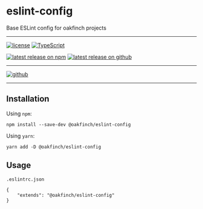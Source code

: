 # eslint-config
Base ESLint config for oakfinch projects

------

[![license](https://badgen.net/github/license/oakfinch/eslint-config)](https://github.com/oakfinch/eslint-config/blob/main/LICENSE)
[![TypeScript](https://badgen.net/badge/icon/TypeScript?icon=typescript&label=)](https://www.typescriptlang.org/)

[![latest release on npm](https://badgen.net/npm/v/@oakfinch/eslint-config?icon=npm&label=)](https://npmjs.com/package/@oakfinch/eslint-config)
[![latest release on github](https://badgen.net/github/release/oakfinch/eslint-config?icon=github&label=)](https://github.com/oakfinch/eslint-config/releases/latest)

------

[![github](https://badgen.net/badge/icon/github?icon=github&scale=2&label=)](https://github.com/oakfinch/eslint-config/)

------


## Installation

Using `npm`:

```
npm install --save-dev @oakfinch/eslint-config
```

Using `yarn`:

```
yarn add -D @oakfinch/eslint-config
```

## Usage

`.eslintrc.json`
```
{
    "extends": "@oakfinch/eslint-config"
}
```

